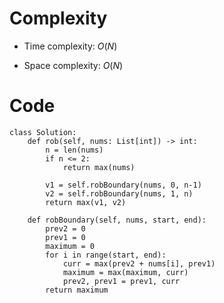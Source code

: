 # Complexity
- Time complexity:
    $O(N)$

- Space complexity:
    $O(N)$

# Code
```python3 []
class Solution:
    def rob(self, nums: List[int]) -> int:
        n = len(nums)
        if n <= 2:
            return max(nums)
        
        v1 = self.robBoundary(nums, 0, n-1)
        v2 = self.robBoundary(nums, 1, n)
        return max(v1, v2)
    
    def robBoundary(self, nums, start, end):
        prev2 = 0
        prev1 = 0
        maximum = 0
        for i in range(start, end):
            curr = max(prev2 + nums[i], prev1)
            maximum = max(maximum, curr)
            prev2, prev1 = prev1, curr
        return maximum
```